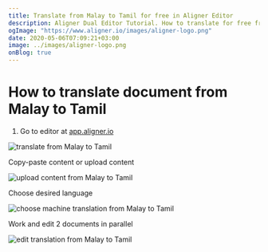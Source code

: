 ```yaml
---
title: Translate from Malay to Tamil for free in Aligner Editor
description: Aligner Dual Editor Tutorial. How to translate for free from Malay to Tamil. Aligner is multilingual document management platform. 
ogImage: "https://www.aligner.io/images/aligner-logo.png"
date: 2020-05-06T07:09:21+03:00
image: ../images/aligner-logo.png
onBlog: true
---
```


# How to translate document from Malay to Tamil

1. Go to editor at [app.aligner.io](https://app.aligner.io "Aligner App web page")

![translate from Malay to Tamil](../aligner-blank-editor.png "translate from Malay to Tamil")

Copy-paste content or upload content

![upload content from Malay to Tamil](../aligner-uploaded-document.png "upload content from Malay to Tamil")

Choose desired language

![choose machine translation from Malay to Tamil](../aligner-language-dropdown.png "choose machine translation from Malay to Tamil")

Work and edit 2 documents in parallel

![edit translation from Malay to Tamil](../aligner-double-sitded-editor.png "edit translation from Malay to Tamil")

